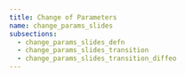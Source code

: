 ```yaml
---
title: Change of Parameters
name: change_params_slides
subsections:
  - change_params_slides_defn
  - change_params_slides_transition
  - change_params_slides_transition_diffeo
---
```

